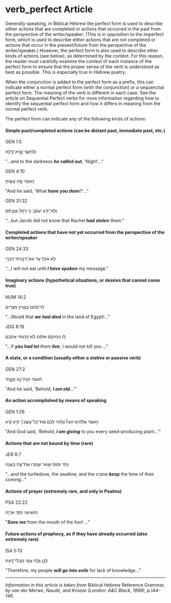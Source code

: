 # verb_perfect Article
Generally speaking, in Biblical Hebrew the perfect form is used to describe either actions that are completed or actions that occurred in the past from the perspective of the writer/speaker.  (This is in opposition to the imperfect form, which is used to describe either actions that are not completed or actions that occur in the present/future from the perspective of the writer/speaker.)  However, the perfect form is also used to describe other kinds of actions (see below), as determined by the context.  For this reason, the reader must carefully examine the context of each instance of the perfect form to ensure that the proper sense of the verb is understood as best as possible.  This is especially true in Hebrew poetry.

When the conjunction is added to the perfect form as a prefix, this can indicate either a normal perfect form (with the conjunction) or a sequenctial perfect form.  The meaning of the verb is different in each case. See the article on Sequential Perfect verbs for more information regarding how to identify the sequential perfect form and how it differs in meaning from the normal perfect verb.

The perfect form can indicate any of the following kinds of actions:

#### Simple past/completed actions (can be distant past, immediate past, etc.)

GEN 1:5

וְלַחֹ֖שֶׁךְ קָ֣רָא לָ֑יְלָה  

"...and to the darkness ***he called out***, 'Night'..."

GEN 4:10

וַיֹּ֖אמֶר מֶ֣ה עָשִׂ֑יתָ  

"And he said, 'What ***have you done***?'..."

GEN 31:32

וְלֹֽא־יָדַ֣ע יַעֲקֹ֔ב כִּ֥י רָחֵ֖ל גְּנָבָֽתַם׃  

"...but Jacob did not know that Rachel ***had stolen*** them."


#### Completed actions that have not yet occurred from the perspective of the writer/speaker

GEN 24:33

לֹ֣א אֹכַ֔ל עַ֥ד אִם־דִּבַּ֖רְתִּי דְּבָרָ֑י  

"...I will not eat until ***I have spoken*** my message."


#### Imaginary actions (hypothetical situations, or desires that cannot come true)

NUM 14:2

לוּ־מַ֙תְנוּ֙ בְּאֶ֣רֶץ מִצְרַ֔יִם  

"...Would that ***we had died*** in the land of Egypt!..."


JDG 8:19

ל֚וּ הַחֲיִתֶ֣ם אוֹתָ֔ם לֹ֥א הָרַ֖גְתִּי אֶתְכֶֽם׃  

"...If ***you had let*** them ***live***, I would not kill you ..."

#### A state, or a condition (usually either a stative or passive verb)

GEN 27:2

וַיֹּ֕אמֶר הִנֵּה־נָ֖א זָקַ֑נְתִּי  

"And he said, 'Behold, ***I am old***...'"


#### An action accomplished by means of speaking

GEN 1:29

וַיֹּ֣אמֶר אֱלֹהִ֗ים הִנֵּה֩ נָתַ֨תִּי לָכֶ֜ם אֶת־כָּל־עֵ֣שֶׂב׀ זֹרֵ֣עַ זֶ֗רַע  

"And God said, 'Behold, ***I am giving*** to you every seed-producing plant...'"

#### Actions that are not bound by time (rare)

JER 8:7

וְתֹ֤ר וְסִוס֙ וְעָג֔וּר שָׁמְר֖וּ אֶת־עֵ֣ת בֹּאָ֑נָה  

"...and the turtledove, the swallow, and the crane ***keep*** the time of their coming..."


#### Actions of prayer (extremely rare, and only in Psalms)

PSA 22:22 

ה֭וֹשִׁיעֵנִי מִפִּ֣י אַרְיֵ֑ה  

"***Save me*** from the mouth of the lion! ..."

#### Future actions of prophecy, as if they have already occurred (also extremely rare)

ISA 5:13

לָכֵ֛ן גָּלָ֥ה עַמִּ֖י מִבְּלִי־דָ֑עַת  

"Therefore, my people ***will go into exile*** for lack of knowledge..."

-----

*Information in this article is taken from* Biblical Hebrew Reference Grammar, *by van der Merwe, Naudé, and Kroeze (London: A&C Black, 1999), p.144-146.*